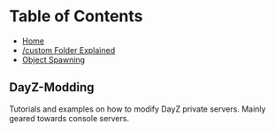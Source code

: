# Table of Contents

 - [Home](./README.md)
 - [/custom Folder Explained](./custom%20Folder%20Explained.md)
 - [Object Spawning](./Spawning%20Objects.md)


## DayZ-Modding
Tutorials and examples on how to modify DayZ private servers. Mainly geared towards console servers.